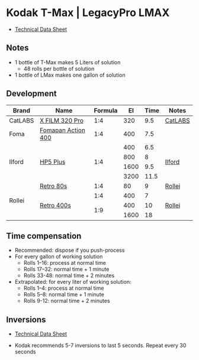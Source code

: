 # Kodak T-Max | LegacyPro LMAX



* [Technical Data Sheet](./resources/kodak_tmax.pdf)

## Notes

* 1 bottle of T-Max makes 5 Liters of solution
  * 48 rolls per bottle of solution
* 1 bottle of LMax makes one gallon of solution

## Development


<table>
    <thead>
        <tr>
            <th>Brand</th>
            <th>Name</th>
            <th>Formula</th>
            <th>EI</th>
            <th>Time</th>
            <th>Notes</th>
        </tr>
    </thead>
    <tbody>
        <tr>
            <td>CatLABS</td>
            <td><a href="../bw_film/catlabs_x_film_320.md">X FILM 320 Pro</a></td>
            <td>1:4</td>
            <td>320</td>
            <td>9.5</td>
            <td><a href="https://www.catlabs.info/product/catlabs-x-film-320">CatLABS</a></td>
        </tr>
        <tr>
            <td>Foma</td>
            <td><a href="../bw_film/foma_fomapan_400.md">Fomapan Action 400</a></td>
            <td>1:4</td>
            <td>400</td>
            <td>7.5</td>
            <td></td>
        </tr>
        <tr>
            <td rowspan="4">Ilford</td>
            <td rowspan="4"><a href="../bw_film/ilford_hp5.md">HP5 Plus</a></td>
            <td rowspan="4">1:4</td>
            <td>400</td>
            <td>6.5</td>
            <td rowspan="4"><a href="https://www.ilfordphoto.com/wp/wp-content/uploads/2017/03/Film-processing-chart-.pdf">Ilford</a></td>
        </tr>
        <tr>
            <td>800</td>
            <td>8</td>
        </tr>
        <tr>
            <td>1600</td>
            <td>9.5</td>
        </tr>
        <tr>
            <td>3200</td>
            <td>11.5</td>
        </tr>
        <tr>
            <td rowspan="4">Rollei</td>
            <td rowspan="1"><a href="../bw_film/rollei_retro_80s.md">Retro 80s</a></td>
            <td rowspan="1">1:4</td>
            <td>80</td>
            <td>9</td>
            <td rowspan="1"><a href="https://www.rolleianalog.com/wp-content/uploads/2021/07/Retro80S_Data-Sheet_EN_R210701.pdf">Rollei</a></td>
        </tr>
        <tr>
            <td rowspan="3"><a href="../bw_film/rollei_retro_400s.md">Retro 400s</a></td>
            <td rowspan="1">1:4</td>
            <td>400</td>
            <td>7</td>
            <td rowspan="3"><a href="https://www.rolleianalog.com/wp-content/uploads/2021/02/RETRO400S_Datenblatt_EN_R012101.pdf">Rollei</a></td>
        </tr>
        <tr>
            <td rowspan="2">1:9</td>
            <td>400</td>
            <td>10</td>
        </tr>
        <tr>
            <td>1600</td>
            <td>18</td>
        </tr>
    </tbody>
</table>


## Time compensation

* Recommended: dispose if you push-process
* For every gallon of working solution
  * Rolls 1&ndash;16: process at normal time
  * Rolls 17&ndash;32: normal time + 1 minute
  * Rolls 33-48: normal time + 2 minutes
* Extrapolated: for every liter of working solution:
  * Rolls 1&ndash;4: process at normal time
  * Rolls 5&ndash;8: normal time + 1 minute
  * Rolls 9-12: normal time + 2 minutes

## Inversions
* [Technical Data Sheet](./resources/kodak_tmax.pdf)

* Kodak recommends 5-7 inversions to last 5 seconds. Repeat every 30 seconds